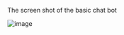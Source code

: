 The screen shot of the basic chat bot


![image](https://github.com/itsananyaa/iucee/assets/100284105/9d7be297-8126-4042-b214-63e438604775)
